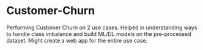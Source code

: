 # Customer-Churn
Performing Customer Churn on 2 use cases. Helped in understanding ways to handle class imbalance and build ML/DL models on the pre-processed dataset.
Might create a web app for the entire use case.
